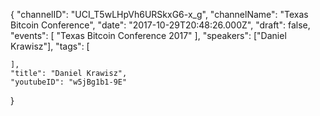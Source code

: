 {
    "channelID": "UCI_T5wLHpVh6URSkxG6-x_g",
    "channelName": "Texas Bitcoin Conference",
    "date": "2017-10-29T20:48:26.000Z",
    "draft": false,
    "events": [
        "Texas Bitcoin Conference 2017"
    ],
    "speakers": ["Daniel Krawisz"],
    "tags": [

    ],
    "title": "Daniel Krawisz",
    "youtubeID": "w5jBg1b1-9E"
}
